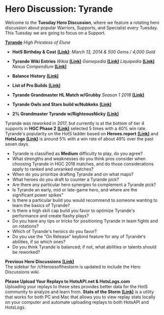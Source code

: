 # Hero Discussion: Tyrande

Welcome to the **Tuesday Hero Discussion**, where we feature a rotating hero discussion about popular Warriors, Supports, and Specialist every Tuesday.  This Tuesday we are going to focus on a Support.

[**Tyrande**](https://vignette.wikia.nocookie.net/heroesofthestorm/images/8/85/Tyrande_box_art.jpg/revision/latest/scale-to-width-down/350?cb=20170717172824) *High Priestess of Elune*

* **HotS Birthday & Cost** [**(Link)**](https://heroesofthestorm.gamepedia.com/List_of_heroes_by_release_date): *March 13, 2014 & 500 Gems / 4,000 Gold*

* **Tyrande Wiki Entries** *Wikia* [**(Link)**](http://heroesofthestorm.wikia.com/wiki/Tyrande) *Gamepedia* [**(Link)**](https://heroesofthestorm.gamepedia.com/Tyrande) *Liquipedia* [**(Link)**](https://liquipedia.net/heroes/Tyrande) *Nexus Compendium* [**(Link)**](http://nexuscompendium.com/hero.php?h=tyrande)

* **Balance History** [**(Link)**](https://heroespatchnotes.com/hero/tyrande.html)

* **List of Pro Builds** [**(Link)**](https://lerhond.pl/probuilds/tyrande/)

* **Tyrande Grandmaster HL Match w/Grubby** *Season 1 2018* [**(Link)**](https://www.youtube.com/watch?v=Ao--8CK2qHg)

* **Tyrande Owls and Stars build  w/Nubkeks** [**(Link)**](https://www.youtube.com/watch?v=30YPMYh4r9s)

* **2% Grandmaster Tyrande  w/RighteousNicky** [**(Link)**](https://www.youtube.com/watch?v=4M89o2zOfd8)

Tyrande was reworked in 2017, but currently is at the bottom of tier 4 supports in **HGC Phase 2** [**(Link)**](https://masterleague.net/meta/heroes/?t=330&t=349&t=328&t=327&t=326&t=285&t=297&t=286&t=281&t=255&t=280&t=253&t=279&t=252) selected 5 times with a 40% win rate. Tyrande's popularity on the HotS ladder based on **Heroes.report** [**(Link)**](https://heroes.report/heroes/Tyrande) and **HotsLogs** [**(Link)**](https://www.hotslogs.com/Sitewide/HeroDetails?Hero=Tyrande) is around 5% with a win rate of about 49% over the past seven days.  
  
* Tyrande is classified as **Medium** difficulty to play, do you agree?
* What strengths and weaknesses do you think pros consider when choosing Tyrande in HGC 2018 matches, and do those considerations apply to ranked and unranked matches?
* When do you prioritize drafting Tyrande and on what maps?
* What heroes do you draft to counter a Tyrande pick?
* Are there any particular hero synergies to complement a Tyrande pick?
* Is Tyrande an early, mid or late-game hero, and where are the significant power spikes"
* Is there a particular build you would recommend to someone wanting to learn the basics of Tyrande?
* Is there a high skill cap build you favor to optimize Tyrande's performance and create flashy plays?
* Do you have any tips or tricks for positioning Tyrande in team fights and on rotations?
* Which of Tyrande's heroics do you favor?  
* Do you use the "On Release" keybind feature for any of  Tyrande's abilities, if so which ones?
* Do you think Tyrande is balanced; if not, what abilities or talents should be reworked?

**Previous Hero Discussions** [**(Link)**](https://www.reddit.com/r/heroesofthestorm/wiki/herodiscussions)  
The sidebar for /r/Heroesofthestorm is updated to include the Hero Discussions wiki.

**Please Upload Your Replays to HotsAPI.net & HotsLogs.com**  
Uploading your replays to these sites provides better data for the HotS community to analyze and learn from. **Stats of the Storm** [**(Link)**](https://ebshimizu.github.io/stats-of-the-storm/) is a utility that works for both PC and Mac that allows you to view replay stats locally on your computer and automate uploading replays to both HotsAPI and HotsLogs.